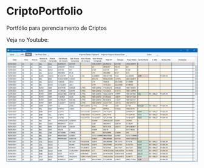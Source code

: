 # CriptoPortfolio
Portfólio para gerenciamento de Criptos

Veja no Youtube:

![CriptoPortfolio](CriptoPortfolio_Janela.png)
